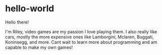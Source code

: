 # hello-world

Hello there!

I'm Riley, video games are my passion I love playing them. 
I also really like cars, mostly the more expensive ones like Lamborgini, Mclaren, Buggati, Koninsegg, and more.
Cant wait to learn more about programming and am capable to make my own games!
